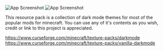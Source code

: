![App Screenshot](https://i.imgur.com/fmW2wEZ.png)
![App Screenshot](https://i.imgur.com/Dj5f4Mb.png)

This resource pack is a collection of dark mode
themes for most of the popular mods for minecraft.
You can use any of it's contents as you wish,
credit or link to this project is appreciated.

https://www.curseforge.com/minecraft/texture-packs/darkmode
https://www.curseforge.com/minecraft/texture-packs/vanilla-darkmode
